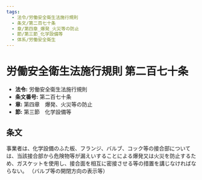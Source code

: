 ```yaml
---
tags:
  - 法令/労働安全衛生法施行規則
  - 条文/第二百七十条
  - 章/第四章_爆発_火災等の防止
  - 節/第三節_化学設備等
  - 体系/労働安全衛生
---
```

# 労働安全衛生法施行規則 第二百七十条

- **法令:** 労働安全衛生法施行規則
- **条文番号:** 第二百七十条
- **章:** 第四章　爆発、火災等の防止
- **節:** 第三節　化学設備等

## 条文
事業者は、化学設備のふた板、フランジ、バルブ、コック等の接合部については、当該接合部から危険物等が漏えいすることによる爆発又は火災を防止するため、ガスケットを使用し、接合面を相互に密接させる等の措置を講じなければならない。
（バルブ等の開閉方向の表示等）

